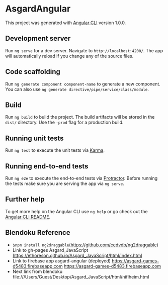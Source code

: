 # AsgardAngular

This project was generated with [Angular CLI](https://github.com/angular/angular-cli) version 1.0.0.

## Development server

Run `ng serve` for a dev server. Navigate to `http://localhost:4200/`. The app will automatically reload if you change any of the source files.

## Code scaffolding

Run `ng generate component component-name` to generate a new component. You can also use `ng generate directive/pipe/service/class/module`.

## Build

Run `ng build` to build the project. The build artifacts will be stored in the `dist/` directory. Use the `-prod` flag for a production build.

## Running unit tests

Run `ng test` to execute the unit tests via [Karma](https://karma-runner.github.io).

## Running end-to-end tests

Run `ng e2e` to execute the end-to-end tests via [Protractor](http://www.protractortest.org/).
Before running the tests make sure you are serving the app via `ng serve`.

## Further help

To get more help on the Angular CLI use `ng help` or go check out the [Angular CLI README](https://github.com/angular/angular-cli/blob/master/README.md).


## Blendoku Reference

* `$npm install ng2draggable`(https://github.com/cedvdb/ng2draggable)
* Link to gh-pages Asgard_JavaScript
https://ethoreson.github.io/Asgard_JavaScript/html/index.html
* Link to firebase app asgard-angular (deployed) https://asgard-games-d5483.firebaseapp.com
https://asgard-games-d5483.firebaseapp.com
* Next link from blendoku file:///Users/Guest/Desktop/Asgard_JavaScript/html/niflheim.html
